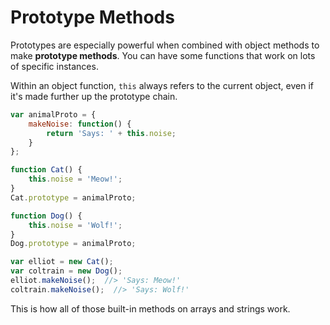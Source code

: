 # Prototype Methods

Prototypes are especially powerful when combined with object methods to make **prototype methods**.
You can have some functions that work on lots of specific instances.

Within an object function, `this` always refers to the current object, even if it's made further up the prototype chain.

```js
var animalProto = {
    makeNoise: function() {
        return 'Says: ' + this.noise;
    }
};

function Cat() {
    this.noise = 'Meow!';
}
Cat.prototype = animalProto;

function Dog() {
    this.noise = 'Wolf!';
}
Dog.prototype = animalProto;

var elliot = new Cat();
var coltrain = new Dog();
elliot.makeNoise();  //> 'Says: Meow!'
coltrain.makeNoise();  //> 'Says: Wolf!'
```

This is how all of those built-in methods on arrays and strings work.
